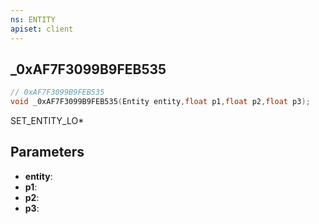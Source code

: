 ```yaml
---
ns: ENTITY
apiset: client
---
```

## _0xAF7F3099B9FEB535

```c
// 0xAF7F3099B9FEB535
void _0xAF7F3099B9FEB535(Entity entity,float p1,float p2,float p3);
```

SET_ENTITY_LO*

## Parameters
* **entity**:
* **p1**:
* **p2**:
* **p3**:



